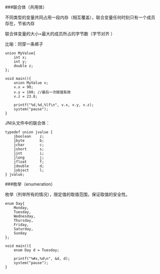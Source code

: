 ###联合体（共用体）

不同类型的变量共同占用一段内存（相互覆盖），联合变量任何时刻只有一个成员存在，节省内存

联合体变量的大小=最大的成员所占的字节数（字节对齐 ）

比喻：同穿一条裤子

	union MyValue{
		int x;
		int y;
		double z;
	};
	
	void main(){
		union MyValue v;
		v.x = 90;
		v.y = 100; //最后一次赋值有效
		v.z = 23.8;
	
		printf("%d,%d,%lf\n", v.x, v.y, v.z);
		system("pause");
	}

JNI头文件中的联合体：

	typedef union jvalue {
		jboolean    z;
		jbyte       b;
		jchar       c;
		jshort      s;
		jint        i;
		jlong       j;
		jfloat      f;
		jdouble     d;
		jobject     l;
	} jvalue;

###枚举（enumeration）

枚举（列举所有的情况），限定值的取值范围，保证取值的安全性。

	enum Day{
		Monday,
		Tuesday,
		Wednesday,
		Thursday,
		Friday,
		Saturday,
		Sunday
	};
	
	void main(){
		enum Day d = Tuesday;
	
		printf("%#x,%d\n", &d, d);
		system("pause");
	}
